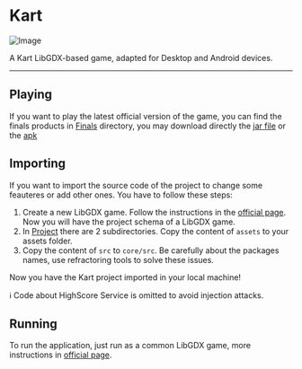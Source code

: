 # Kart

![Image](http://users.dcc.uchile.cl/~spenafie/KartServer/bg.png)

A Kart LibGDX-based game, adapted for Desktop and Android devices.

-----------

## Playing
If you want to play the latest official version of the game, you can find the finals products in [Finals](http://github.com/Sergio-P/Kart/tree/master/Finals) directory, you may download directly the [jar file](http://github.com/Sergio-P/Kart/blob/master/Finals/KartGame.jar?raw=true) or the [apk](http://github.com/Sergio-P/Kart/blob/master/Finals/KartGame.apk?raw=true)


## Importing
If you want to import the source code of the project to change some feauteres or add other ones. You have to follow these steps:

1. Create a new LibGDX game. Follow the instructions in the [official page](http://github.com/libgdx/libgdx/wiki/Project-Setup-Gradle). Now you will have the project schema of a LibGDX game.
2. In [Project](http://github.com/Sergio-P/Kart/tree/master/Project) there are 2 subdirectories. Copy the content of `assets` to your assets folder.
3. Copy the content of `src` to `core/src`. Be carefully about the packages names, use refractoring tools to solve these issues.

Now you have the Kart project imported in your local machine!

:information_source: Code about HighScore Service is omitted to avoid injection attacks.

## Running
To run the application, just run as a common LibGDX game, more instructions in [official page](http://github.com/libgdx/libgdx/wiki/Project-Setup-Gradle).
